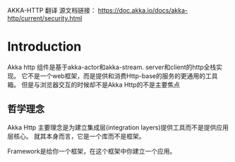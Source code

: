 AKKA-HTTP  翻译
源文档链接： https://doc.akka.io/docs/akka-http/current/security.html

# Introduction
Akka http 组件是基于akka-actor和akka-stream. server和client的http全栈实现。
它不是一个web框架，而是提供和消费Http-base的服务的更通用的工具箱。
但是与浏览器交互的时候却不是Akka Http的不是主要焦点

## 哲学理念
Akka Http 主要理念是为建立集成层(integration layers)提供工具而不是提供应用层核心。
就其本身而言，它是一个库而不是框架。

Framework是给你一个框架，在这个框架中你建立一个应用。 